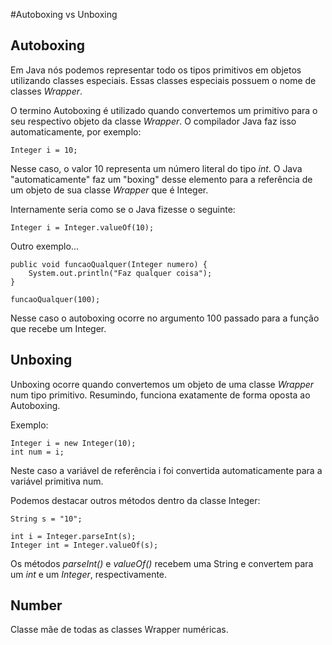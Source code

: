 #Autoboxing vs Unboxing


## Autoboxing

Em Java nós podemos representar todo os tipos primitivos em objetos utilizando classes especiais. Essas classes 
especiais possuem o nome de classes *Wrapper*.

O termino Autoboxing é utilizado quando convertemos um primitivo para o seu respectivo objeto da classe *Wrapper*. O
compilador Java faz isso automaticamente, por exemplo:

    Integer i = 10;

Nesse caso, o valor 10 representa um número literal do tipo *int*. O Java "automaticamente" faz um "boxing" desse
elemento para a referência de um objeto de sua classe *Wrapper* que é Integer.

Internamente seria como se o Java fizesse o seguinte:

    Integer i = Integer.valueOf(10);

Outro exemplo...

    public void funcaoQualquer(Integer numero) {
        System.out.println("Faz qualquer coisa");
    }

    funcaoQualquer(100);

Nesse caso o autoboxing ocorre no argumento 100 passado para a função que recebe um Integer.

## Unboxing

Unboxing ocorre quando convertemos um objeto de uma classe *Wrapper* num tipo primitivo. Resumindo, funciona exatamente
de forma oposta ao Autoboxing.

Exemplo:

    Integer i = new Integer(10);
    int num = i;

Neste caso a variável de referência i foi convertida automaticamente para a variável primitiva num.

Podemos destacar outros métodos dentro da classe Integer:

    String s = "10";

    int i = Integer.parseInt(s);
    Integer int = Integer.valueOf(s);

Os métodos *parseInt()* e *valueOf()* recebem uma String e convertem para um *int* e um *Integer*, respectivamente.

## Number

Classe mãe de todas as classes Wrapper numéricas.